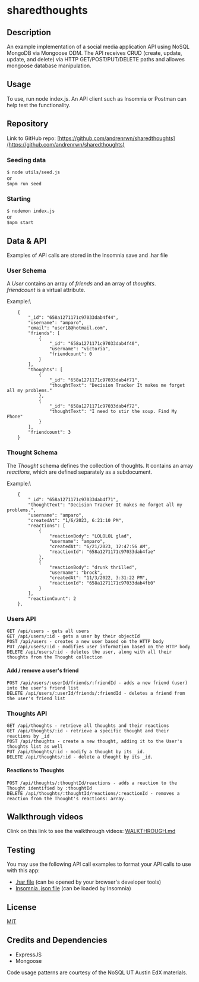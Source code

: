 # sharedthoughts


## Description

An example implementation of a social media application API using NoSQL MongoDB via Mongoose ODM.
The API receives CRUD (create, update, update, and delete) via HTTP GET/POST/PUT/DELETE paths and allowes mongoose database manipulation.

## Usage

To use, run node index.js. An API client such as Insomnia or Postman can help test the functionality.

## Repository

Link to GitHub repo:
[https://github.com/andrenrwn/sharedthoughts](https://github.com/andrenrwn/sharedthoughts)


### Seeding data

`$ node utils/seed.js`\
or\
`$npm run seed`

### Starting

`$ nodemon index.js`\
or\
`$npm start`

## Data & API

Examples of API calls are stored in the Insomnia save and .har file


### User Schema

A _User_ contains an array of _friends_ and an array of _thoughts_.\
_friendcount_ is a virtual attribute.

Example:\

```
	{
		"_id": "658a1271171c97033dab4f44",
		"username": "amparo",
		"email": "user18@hotmail.com",
		"friends": [
			{
				"_id": "658a1271171c97033dab4f40",
				"username": "victoria",
				"friendcount": 0
			}
		],
		"thoughts": [
			{
				"_id": "658a1271171c97033dab4f71",
				"thoughtText": "Decision Tracker It makes me forget all my problems."
			},
			{
				"_id": "658a1271171c97033dab4f72",
				"thoughtText": "I need to stir the soup. Find My Phone"
			}
		],
		"friendcount": 3
	}
```

### Thought Schema

The *Thought* schema defines the collection of thoughts.
It contains an array *reactions*, which are defined separately as a subdocument.

Example:\
```
    {
    	"_id": "658a1271171c97033dab4f71",
    	"thoughtText": "Decision Tracker It makes me forget all my problems.",
    	"username": "amparo",
    	"createdAt": "1/6/2023, 6:21:10 PM",
    	"reactions": [
    		{
    			"reactionBody": "LOLOLOL glad",
    			"username": "amparo",
    			"createdAt": "6/21/2023, 12:47:56 AM",
    			"reactionId": "658a1271171c97033dab4fae"
    		},
    		{
    			"reactionBody": "drunk thrilled",
    			"username": "brock",
    			"createdAt": "11/3/2022, 3:31:22 PM",
    			"reactionId": "658a1271171c97033dab4fb0"
    		}
    	],
    	"reactionCount": 2
    },
```

### Users API

```
GET /api/users - gets all users
GET /api/users/:id - gets a user by their objectId
POST /api/users - creates a new user based on the HTTP body
PUT /api/users/:id - modifies user information based on the HTTP body
DELETE /api/users/:id - deletes the user, along with all their thoughts from the Thought collection
```

#### Add / remove a user's friend

```
POST /api/users/:userId/friends/:friendId - adds a new friend (user) into the user's friend list
DELETE /api/users/:userId/friends/:friendId - deletes a friend from the user's friend list
```

### Thoughts API

```
GET /api/thoughts - retrieve all thoughts and their reactions
GET /api/thoughts/:id - retrieve a specific thought and their reactions by _id
POST /api/thoughts - create a new thought, adding it to the User's thoughts list as well
PUT /api/thoughts/:id - modify a thought by its _id.
DELETE /api/thoughts/:id - delete a thought by its _id.
```

#### Reactions to Thoughts

```
POST /api/thoughts/:thoughtId/reactions - adds a reaction to the Thought identified by :thoughtId
DELETE /api/thoughts/:thoughtId/reactions/:reactionId - removes a reaction from the Thought's reactions: array.
```

## Walkthrough videos

Clink on this link to see the walkthrough videos: [WALKTHROUGH.md](WALKTHROUGH.md)

## Testing

You may use the following API call examples to format your API calls to use with this app:
- [.har file](test/Insomnia_API_call_examples.har) (can be opened by your browser's developer tools)
- [Insomnia .json file](test/Insomnia_2023-12-26.json) (can be loaded by Insomnia)

## License

[MIT](LICENSE)


## Credits and Dependencies

- ExpressJS
- Mongoose

Code usage patterns are courtesy of the NoSQL UT Austin EdX materials.
